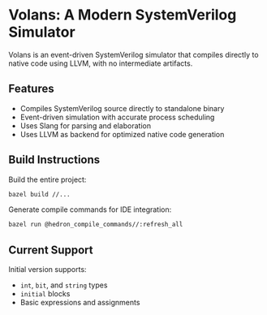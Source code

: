 # Volans: A Modern SystemVerilog Simulator

Volans is an event-driven SystemVerilog simulator that compiles directly to native code using LLVM, with no intermediate artifacts.

## Features

- Compiles SystemVerilog source directly to standalone binary
- Event-driven simulation with accurate process scheduling
- Uses Slang for parsing and elaboration
- Uses LLVM as backend for optimized native code generation

## Build Instructions

Build the entire project:
```bash
bazel build //...
```

Generate compile commands for IDE integration:
```bash
bazel run @hedron_compile_commands//:refresh_all
```

## Current Support

Initial version supports:
- `int`, `bit`, and `string` types
- `initial` blocks
- Basic expressions and assignments

